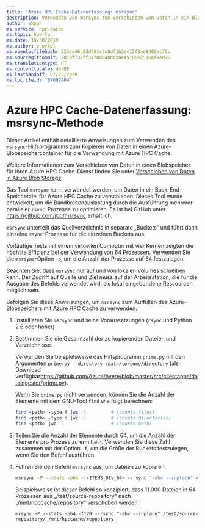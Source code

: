 ```yaml
---
title: 'Azure HPC Cache-Datenerfassung: msrsync'
description: Verwenden von msrsync zum Verschieben von Daten in ein Blobspeicherziel in Azure HPC Cache
author: ekpgh
ms.service: hpc-cache
ms.topic: how-to
ms.date: 10/30/2019
ms.author: v-erkel
ms.openlocfilehash: 323ecd6a2dd001c3c8df1b2ec15f0ae8402ec70c
ms.sourcegitcommit: 3d79f737ff34708b48dd2ae45100e2516af9ed78
ms.translationtype: HT
ms.contentlocale: de-DE
ms.lasthandoff: 07/23/2020
ms.locfileid: "87092404"
---
```

# <a name="azure-hpc-cache-data-ingest---msrsync-method"></a>Azure HPC Cache-Datenerfassung: msrsync-Methode

Dieser Artikel enthält detaillierte Anweisungen zum Verwenden des ``msrsync``-Hilfsprogramms zum Kopieren von Daten in einen Azure-Blobspeichercontainer für die Verwendung mit Azure HPC Cache.

Weitere Informationen zum Verschieben von Daten in einen Blobspeicher für Ihren Azure HPC Cache-Dienst finden Sie unter [Verschieben von Daten in Azure Blob Storage](hpc-cache-ingest.md).

Das Tool ``msrsync`` kann verwendet werden, um Daten in ein Back-End-Speicherziel für Azure HPC Cache zu verschieben. Dieses Tool wurde entwickelt, um die Bandbreitenauslastung durch die Ausführung mehrerer paralleler ``rsync``-Prozesse zu optimieren. Es ist bei GitHub unter https://github.com/jbd/msrsync erhältlich.

``msrsync`` unterteilt das Quellverzeichnis in separate „Buckets“ und führt dann einzelne ``rsync``-Prozesse für die einzelnen Buckets aus.

Vorläufige Tests mit einem virtuellen Computer mit vier Kernen zeigten die höchste Effizienz bei der Verwendung von 64 Prozessen. Verwenden Sie die ``msrsync``-Option ``-p``, um die Anzahl der Prozesse auf 64 festzulegen.

Beachten Sie, dass ``msrsync`` nur auf und von lokalen Volumes schreiben kann. Der Zugriff auf Quelle und Ziel muss auf der Arbeitsstation, die für die Ausgabe des Befehls verwendet wird, als lokal eingebundene Ressourcen möglich sein.

Befolgen Sie diese Anweisungen, um ``msrsync`` zum Auffüllen des Azure-Blobspeichers mit Azure HPC Cache zu verwenden:

1. Installieren Sie ``msrsync`` und seine Voraussetzungen (``rsync`` und Python 2.6 oder höher)
1. Bestimmen Sie die Gesamtzahl der zu kopierenden Dateien und Verzeichnisse.

   Verwenden Sie beispielsweise das Hilfsprogramm ``prime.py`` mit den Argumenten ```prime.py --directory /path/to/some/directory``` (als Download verfügbar<https://github.com/Azure/Avere/blob/master/src/clientapps/dataingestor/prime.py>).

   Wenn Sie ``prime.py`` nicht verwenden, können Sie die Anzahl der Elemente mit dem GNU-Tool ``find`` wie folgt berechnen:

   ```bash
   find <path> -type f |wc -l         # (counts files)
   find <path> -type d |wc -l         # (counts directories)
   find <path> |wc -l                 # (counts both)
   ```

1. Teilen Sie die Anzahl der Elemente durch 64, um die Anzahl der Elemente pro Prozess zu ermitteln. Verwenden Sie diese Zahl zusammen mit der Option ``-f``, um die Größe der Buckets festzulegen, wenn Sie den Befehl ausführen.

1. Führen Sie den Befehl ``msrsync`` aus, um Dateien zu kopieren:

   ```bash
   msrsync -P --stats -p64 -f<ITEMS_DIV_64> --rsync "-ahv --inplace" <SOURCE_PATH> <DESTINATION_PATH>
   ```

   Beispielsweise ist dieser Befehl so konzipiert, dass 11.000 Dateien in 64 Prozessen aus „/test/source-repository“ nach „/mnt/hpccache/repository“ verschoben werden:

   ``mrsync -P --stats -p64 -f170 --rsync "-ahv --inplace" /test/source-repository/ /mnt/hpccache/repository``
